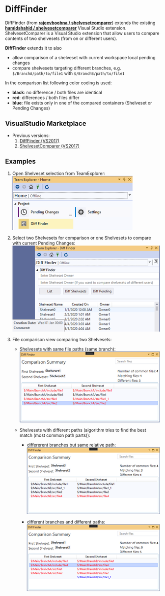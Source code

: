 # DiffFinder

DiffFinder (from **[rajeevboobna / shelvesetcomparer](https://github.com/rajeevboobna/shelvesetcomparer)**) extends the existing **[hamidshahid / shelvesetcomparer](https://github.com/hamidshahid/shelvesetcomparer)** Visual Studio extension.
ShelvesetComparer is a Visual Studio extension that allow users to compare contents of two shelvesets (from on or different users).

**DiffFinder** extends it to also

* allow comparison of a shelveset with current workspace local pending changes
* compare shelvesets targeting different branches, e.g. `$/BranchA/path/to/file1` with `$/BranchB/path/to/file1`

In the comparison list following color coding is used:

* **black**: no difference / both files are identical
* **red**: differences / both files differ
* **blue**: file exists only in one of the compared containers (Shelveset or Pending Changes)

## VisualStudio Marketplace

* Previous versions:
   1. [DiffFinder (VS2017)](https://marketplace.visualstudio.com/items?itemName=RajeevBoobna.DiffFinder)
   1. [ShelvesetComparer (VS2017)](https://marketplace.visualstudio.com/items?itemName=HamidShahid.ShelvesetComparer-19329)

## Examples

1. Open Shelveset selection from TeamExplorer:
![TeamExplorer Diff Finder Button](/DiffFinder/Resources/PreviewImage.png)

2. Select two Shelvesets for comparison or one Shelvesets to compare with current Pending Changes:
![TeamExplorer Diff Finder Button](/DiffFinder/Resources/Example_SelectCompareShelvesets.png)

3. File comparison view comparing two Shelvesets:

   * Shelvesets with same file paths (same branch):
![TeamExplorer Diff Finder Button](/DiffFinder/Resources/Example_CompareSameBranch.png)

   * Shelvesets with different paths (algorithm tries to find the best match (most common path parts)):
      * differerent branches but same relative path:
      ![TeamExplorer Diff Finder Button](/DiffFinder/Resources/Example_CompareDifferentBranches.png)

      * different branches and different paths:
      ![File comparison: different branches and folders -> tries to find best match](/DiffFinder/Resources/Example_CompareDifferentBranchesAndFolders.png)
